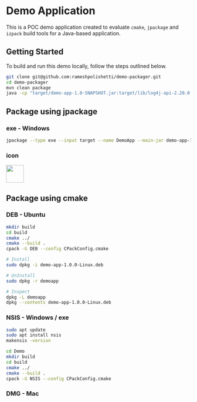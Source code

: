 # Demo Application
This is a POC demo application created to evaluate `cmake`, `jpackage` and `izpack` build tools for a Java-based application.

## Getting Started
To build and run this demo locally, follow the steps outlined below.
```bash
git clone git@github.com:rameshpolishetti/demo-packager.git
cd demo-packager
mvn clean package
java -cp "target/demo-app-1.0-SNAPSHOT.jar:target/lib/log4j-api-2.20.0.jar:target/lib/log4j-core-2.20.0.jar" com.csg.demo.DemoApp

```

## Package using jpackage

### exe - Windows

```bash
jpackage --type exe --input target --name DemoApp --main-jar demo-app-1.0-SNAPSHOT.jar --main-class com.csg.demo.DemoApp --icon src/main/resources/app-icon.ico --win-menu --win-shortcut
```

### icon
<img src="https://icons.iconarchive.com/icons/papirus-team/papirus-apps/48/gtk3-demo-icon.png" width="48" height="48">


## Package using cmake

### DEB - Ubuntu
```bash
mkdir build
cd build
cmake ../
cmake --build .
cpack -G DEB --config CPackConfig.cmake

# Install
sudo dpkg -i demo-app-1.0.0-Linux.deb

# UnInstall
sudo dpkg -r demoapp

# Inspect
dpkg -L demoapp
dpkg --contents demo-app-1.0.0-Linux.deb
```

### NSIS - Windows / exe

```bash
sudo apt update
sudo apt install nsis
makensis -version

cd Demo
mkdir build
cd build
cmake ../
cmake --build .
cpack -G NSIS --config CPackConfig.cmake
```

### DMG - Mac

```bash
```